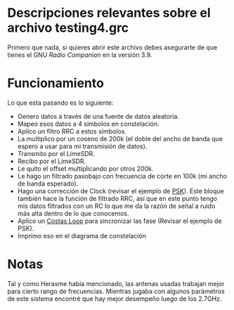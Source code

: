 # Descripciones relevantes sobre el archivo testing4.grc

Primero que nada, si quieres abrir este archivo debes asegurarte de que
tienes el GNU *Radio Companion* en la versión 3.9.

# Funcionamiento
Lo que esta pasando es lo siguiente:
- Genero datos a través de una fuente de datos aleatoria.
- Mapeo esos datos a 4 símbolos en constelación.
- Aplico un filtro RRC a estos símbolos.
- La multiplico por un coseno de 200k (el doble del ancho de banda que espero a
  usar para mi transmisión de datos).
- Transmito por el LimeSDR.
- Recibo por el LimeSDR.
- Le quito el offset multiplicando por otros 200k.
- Le hago un filtrado pasobajo con frecuencia de corte en 100k (mi ancho de banda esperado).
- Hago una corrección de Clock (revisar el ejemplo de [PSK](https://wiki.gnuradio.org/index.php/Guided_Tutorial_PSK_Demodulation)).
  Este bloque también hace la función de filtrado RRC, así que en este punto tengo mis datos
  filtrados con un RC lo que me da la razón de señal a ruido más alta dentro de
  lo que conocemos.
- Aplico un [Costas Loop](https://wiki.gnuradio.org/index.php/Costas_Loop) para sincronizar las fase (Revisar el ejemplo de PSK).
- Imprimo eso en el diagrama de constelación

# Notas
Tal y como Herasme había mencionado, las antenas usadas trabajan mejor para
cierto rango de frecuencias. Mientras jugaba con algunos parámetros de este
sistema encontré que hay mejor desempeño luego de los 2.7GHz.

